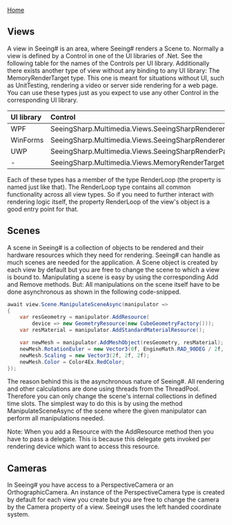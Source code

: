 [Home](../README.md)

## Views
A view in Seeing# is an area, where Seeing# renders a Scene to. Normally a view is defined by a Control in one of the UI libraries of .Net. See the following table for the names of the Controls per UI library. Additionally there exists another type of view without any binding to any UI library: The MemoryRenderTarget type. This one is meant for situations without UI, such as UnitTesting, rendering a video or server side rendering for a web page. You can use these types just as you expect to use any other Control in the corresponding UI library. 


|UI library|Control                                                 |
|:---------|:-------------------------------------------------------|
|WPF       |SeeingSharp.Multimedia.Views.SeeingSharpRendererElement |
|WinForms  |SeeingSharp.Multimedia.Views.SeeingSharpRendererControl |
|UWP       |SeeingSharp.Multimedia.Views.SeeingSharpRenderPanel     |
|-         |SeeingSharp.Multimedia.Views.MemoryRenderTarget         |

Each of these types has a member of the type RenderLoop (the property is named just like that). The RenderLoop type contains all common functionality across all view types. So if you need to further interact with rendering logic itself, the property RenderLoop of the view's object is a good entry point for that. 

## Scenes
A scene in Seeing# is a collection of objects to be rendered and their hardware resources which they need for rendering. Seeing# can handle as much scenes are needed for the application. A Scene object is created by each view by default but you are free to change the scene to which a view is bound to. Manipulating a scene is easy by using the corresponding Add and Remove methods. But: All manipulations on the scene itself have to be done asynchronous as shown in the following code-snipped.

```csharp
await view.Scene.ManipulateSceneAsync(manipulator =>
{
    var resGeometry = manipulator.AddResource(
        device => new GeometryResource(new CubeGeometryFactory()));
    var resMaterial = manipulator.AddStandardMaterialResource();

    var newMesh = manipulator.AddMeshObject(resGeometry, resMaterial);
    newMesh.RotationEuler = new Vector3(0f, EngineMath.RAD_90DEG / 2f, 0f);
    newMesh.Scaling = new Vector3(2f, 2f, 2f);
    newMesh.Color = Color4Ex.RedColor;
});
```

The reason behind this is the asynchronous nature of Seeing#. All rendering and other calculations are done using threads from the ThreadPool. Therefore you can only change the scene's internal collections in defined time slots. The simplest way to do this is by using the method ManipulateSceneAsync of the scene where the given manipulator can perform all manipulations needed. 

Note: When you add a Resource with the AddResource method then you have to pass a delegate. This is because this delegate gets invoked per rendering device which want to access this resource.

## Cameras
In Seeing# you have access to a PerspectiveCamera or an OrthographicCamera. An instance of the PerspectiveCamera type is created by default for each view you create but you are free to change the camera by the Camera property of a view. Seeing# uses the left handed coordinate system.